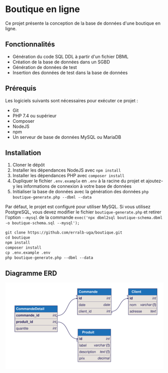 # Boutique en ligne

Ce projet présente la conception de la base de données d'une boutique en ligne.

## Fonctionnalités

- Génération du code SQL DDL à partir d'un fichier DBML
- Création de la base de données dans un SGBD
- Génération de données de test
- Insertion des données de test dans la base de données

## Prérequis

Les logiciels suivants sont nécessaires pour exécuter ce projet :

- Git
- PHP 7.4 ou supérieur
- Composer
- NodeJS
- npm
- Un serveur de base de données MySQL ou MariaDB

## Installation

1. Cloner le dépôt
2. Installer les dépendances NodeJS avec `npm install`
3. Installer les dépendances PHP avec `composer install`
4. Dupliquer le fichier `.env.example` en `.env` à la racine du projet et ajoutez-y les informations de connexion à votre base de données
5. Initialiser la base de données avec la génération des données `php boutique-generate.php --dbml --data`

Par défaut, le projet est configuré pour utiliser MySQL. Si vous utilisez PostgreSQL, vous devez modifier le fichier `boutique-generate.php` et retirer l'option `--mysql` de la commande `exec('npx dbml2sql boutique-schema.dbml -o boutique-schema.sql --mysql');`

```
git clone https://github.com/erralb-uga/boutique.git
cd boutique
npm install
composer install
cp .env.example .env
php boutique-generate.php --dbml --data
```


## Diagramme ERD

![Diagramme ERD](boutique-erd.svg)